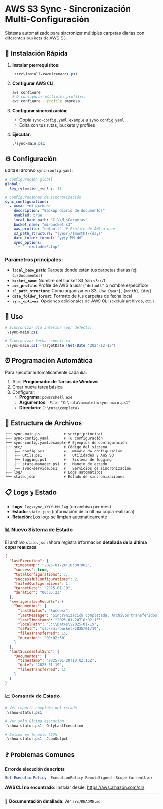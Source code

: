 # AWS S3 Sync - Sincronización Multi-Configuración

Sistema automatizado para sincronizar múltiples carpetas diarias con diferentes buckets de AWS S3.

## 🚀 Instalación Rápida

1. **Instalar prerrequisitos**:
   ```powershell
   .\src\install-requirements.ps1
   ```

2. **Configurar AWS CLI**:
   ```bash
   aws configure
   # O configurar múltiples profiles:
   aws configure --profile empresa
   ```

3. **Configurar sincronización**:
   - Copia `sync-config.yaml.example` a `sync-config.yaml`
   - Edita con tus rutas, buckets y profiles

4. **Ejecutar**:
   ```powershell
   .\sync-main.ps1
   ```

## ⚙️ Configuración

Edita el archivo `sync-config.yaml`:

```yaml
# Configuración global
global:
  log_retention_months: 12

# Configuraciones de sincronización
sync_configurations:
  - name: "Mi Backup"
    description: "Backup diario de documentos"
    enabled: true
    local_base_path: "C:\\MisCarpetas"
    bucket_name: "mi-bucket-s3"
    aws_profile: "default"  # Profile de AWS a usar
    s3_path_structure: "{year}/{month}/{day}"
    date_folder_format: "yyyy-MM-dd"
    sync_options:
      - "--exclude=*.tmp"
```

### Parámetros principales:
- **`local_base_path`**: Carpeta donde están tus carpetas diarias (ej: `C:\Documentos`)
- **`bucket_name`**: Nombre del bucket S3 (sin `s3://`)
- **`aws_profile`**: Profile de AWS a usar (`"default"` o nombre específico)
- **`s3_path_structure`**: Cómo organizar en S3. Usa `{year}`, `{month}`, `{day}`
- **`date_folder_format`**: Formato de tus carpetas de fecha local
- **`sync_options`**: Opciones adicionales de AWS CLI (excluir archivos, etc.)

## 🔄 Uso

```powershell
# Sincronizar día anterior (por defecto)
.\sync-main.ps1

# Sincronizar fecha específica
.\sync-main.ps1 -TargetDate (Get-Date "2024-12-15")
```

## ⏰ Programación Automática

Para ejecutar automáticamente cada día:

1. Abrir **Programador de Tareas de Windows**
2. Crear nueva tarea básica
3. Configurar:
   - **Programa**: `powershell.exe`
   - **Argumentos**: `-File "C:\ruta\completa\sync-main.ps1"`
   - **Directorio**: `C:\ruta\completa\`

## 📁 Estructura de Archivos

```
├── sync-main.ps1          # Script principal
├── sync-config.yaml       # Tu configuración
├── sync-config.yaml.example # Ejemplos de configuración
├── src/                   # Código del sistema
│   ├── config.ps1         #   Manejo de configuración
│   ├── utils.ps1          #   Utilidades y AWS S3
│   ├── logging.ps1        #   Sistema de logging
│   ├── state-manager.ps1  #   Manejo de estado
│   └── sync-service.ps1   #   Servicios de sincronización
├── log/                   # Logs automáticos
└── state.json             # Estado de sincronizaciones
```

## 📋 Logs y Estado

- **Logs**: `log/sync_YYYY-MM.log` (un archivo por mes)
- **Estado**: `state.json` (información de la última copia realizada)
- **Rotación**: Los logs se limpian automáticamente

### 📊 Nuevo Sistema de Estado

El archivo `state.json` ahora registra información **detallada de la última copia realizada**:

```json
{
  "lastExecution": {
    "timestamp": "2025-01-20T10:00:00Z",
    "success": true,
    "totalConfigurations": 3,
    "successfulConfigurations": 2,
    "failedConfigurations": 1,
    "targetDate": "2025-01-19",
    "duration": "00:05:23"
  },
  "configurationResults": {
    "Documentos": {
      "lastStatus": "Success",
      "lastMessage": "Sincronización completada. Archivos transferidos: 15",
      "lastTimestamp": "2025-01-20T10:02:15Z",
      "localPath": "C:\\Datos\\2025-01-19",
      "s3Path": "s3://mi-bucket/2025/01/19",
      "filesTransferred": 15,
      "duration": "00:02:30"
    }
  },
  "lastSuccessfulSync": {
    "Documentos": {
      "timestamp": "2025-01-20T10:02:15Z",
      "date": "2025-01-19",
      "filesTransferred": 15
    }
  }
}
```

### 📈 Comando de Estado

```powershell
# Ver reporte completo del estado
.\show-status.ps1

# Ver solo última ejecución
.\show-status.ps1 -OnlyLastExecution

# Salida en formato JSON
.\show-status.ps1 -JsonOutput
```

## ❓ Problemas Comunes

**Error de ejecución de scripts**:
```powershell
Set-ExecutionPolicy -ExecutionPolicy RemoteSigned -Scope CurrentUser
```

**AWS CLI no encontrado**:
Instalar desde: https://aws.amazon.com/cli/

---

📖 **Documentación detallada**: Ver `src/README.md` 